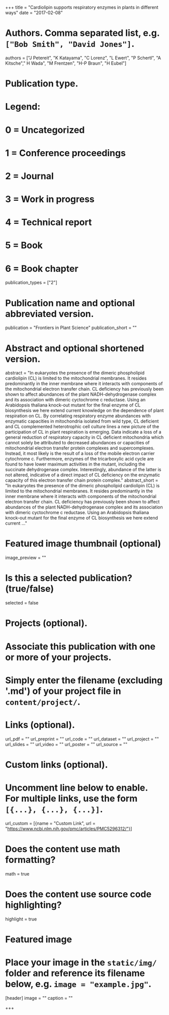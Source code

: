 +++
title = "Cardiolipin supports respiratory enzymes in plants in different ways"
date = "2017-02-08"

# Authors. Comma separated list, e.g. `["Bob Smith", "David Jones"]`.
authors = ["J Petereit", "K Katayama", "C Lorenz", "L Ewert", "P Schertl", "A Kitsche"," H Wada", "M Frentzen", "H-P Braun", "H Eubel"]

# Publication type.
# Legend:
# 0 = Uncategorized
# 1 = Conference proceedings
# 2 = Journal
# 3 = Work in progress
# 4 = Technical report
# 5 = Book
# 6 = Book chapter
publication_types = ["2"]

# Publication name and optional abbreviated version.
publication = "Frontiers in Plant Science"
publication_short = ""

# Abstract and optional shortened version.
abstract = "In eukaryotes the presence of the dimeric phospholipid cardiolipin (CL) is limited to the mitochondrial membranes. It resides predominantly in the inner membrane where it interacts with components of the mitochondrial electron transfer chain. CL deficiency has previously been shown to affect abundances of the plant NADH-dehydrogenase complex and its association with dimeric cyctochrome c reductase. Using an Arabidopsis thaliana knock-out mutant for the final enzyme of CL biosynthesis we here extend current knowledge on the dependence of plant respiration on CL. By correlating respiratory enzyme abundances with enzymatic capacities in mitochondria isolated from wild type, CL deficient and CL complemented heterotrophic cell culture lines a new picture of the participation of CL in plant respiration is emerging. Data indicate a loss of a general reduction of respiratory capacity in CL deficient mitochondria which cannot solely be attributed to decreased abundances or capacities of mitochondrial electron transfer protein complexes and supercomplexes. Instead, it most likely is the result of a loss of the mobile electron carrier cytochrome c. Furthermore, enzymes of the tricarboxylic acid cycle are found to have lower maximum activities in the mutant, including the succinate dehydrogenase complex. Interestingly, abundance of the latter is not altered, indicative of a direct impact of CL deficiency on the enzymatic capacity of this electron transfer chain protein complex."
abstract_short = "In eukaryotes the presence of the dimeric phospholipid cardiolipin (CL) is limited to the mitochondrial membranes. It resides predominantly in the inner membrane where it interacts with components of the mitochondrial electron transfer chain. CL deficiency has previously been shown to affect abundances of the plant NADH-dehydrogenase complex and its association with dimeric cyctochrome c reductase. Using an Arabidopsis thaliana knock-out mutant for the final enzyme of CL biosynthesis we here extend current ..."

# Featured image thumbnail (optional)
image_preview = ""

# Is this a selected publication? (true/false)
selected = false

# Projects (optional).
#   Associate this publication with one or more of your projects.
#   Simply enter the filename (excluding '.md') of your project file in `content/project/`.

# Links (optional).
url_pdf = ""
url_preprint = ""
url_code = ""
url_dataset = ""
url_project = ""
url_slides = ""
url_video = ""
url_poster = ""
url_source = ""

# Custom links (optional).
#   Uncomment line below to enable. For multiple links, use the form `[{...}, {...}, {...}]`.
url_custom = [{name = "Custom Link", url = "https://www.ncbi.nlm.nih.gov/pmc/articles/PMC5296312/"}]

# Does the content use math formatting?
math = true

# Does the content use source code highlighting?
highlight = true

# Featured image
# Place your image in the `static/img/` folder and reference its filename below, e.g. `image = "example.jpg"`.
[header]
image = ""
caption = ""

+++

